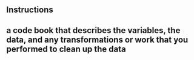 ## Instructions
## a code book that describes the variables, the data, and any transformations or work that you performed to clean up the data
